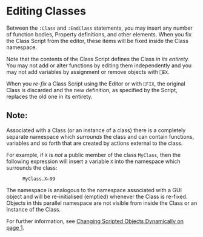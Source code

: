# Editing Classes

Between the `:Class` and `:EndClass` statements, you may insert any number of function bodies, Property definitions, and other elements. When you fix the Class Script from the editor, these items will be fixed inside the Class namespace.

Note that the contents of the Class Script defines the Class *in its entirety*. You may not add or alter functions by editing them independently and you may not add variables by assignment or remove objects with `⎕EX`.

When you *re-fix* a Class Script using the Editor or with `⎕FIX`, the original Class is discarded and the new definition, as specified by the Script, replaces the old one in its entirety.

## Note:

Associated with a Class (or an instance of a class) there is a completely separate namespace which *surrounds* the class and can contain functions, variables and so forth that are created by actions external to the class.

For example, if `X` is *not* a public member of the class `MyClass`, then the following expression will insert a variable `X` into the namespace which surrounds the class:
```apl
      MyClass.X←99
```

The namespace is analogous to the namespace associated with a GUI object and will be re-initialised (emptied) whenever the Class is re-fixed. Objects in this parallel namespace are not visible from inside the Class or an Instance of the Class.

For further information, see [Changing Scripted Objects Dynamically on page 1](../namespace-scripts/namespace-scripts.md).
